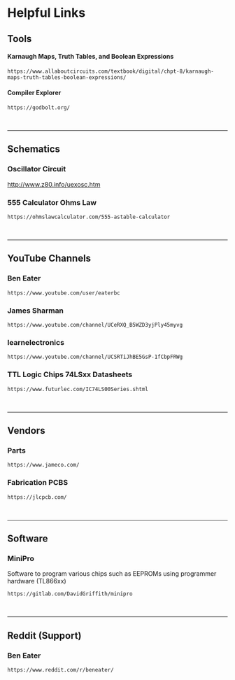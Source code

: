 # Helpful Links

## Tools

#### Karnaugh Maps, Truth Tables, and Boolean Expressions
    https://www.allaboutcircuits.com/textbook/digital/chpt-8/karnaugh-maps-truth-tables-boolean-expressions/

#### Compiler Explorer
    https://godbolt.org/

<br/>

----

## Schematics

### Oscillator Circuit
http://www.z80.info/uexosc.htm

### 555 Calculator Ohms Law
    https://ohmslawcalculator.com/555-astable-calculator

<br/>

----

## YouTube Channels

### Ben Eater
    https://www.youtube.com/user/eaterbc

### James Sharman
    https://www.youtube.com/channel/UCeRXQ_B5WZD3yjPly45myvg

### learnelectronics
    https://www.youtube.com/channel/UCSRTiJhBE5GsP-1fCbpFRWg

### TTL Logic Chips 74LSxx Datasheets
    https://www.futurlec.com/IC74LS00Series.shtml


<br/>

----
## Vendors
### Parts

    https://www.jameco.com/ 

### Fabrication PCBS
    https://jlcpcb.com/


<br/>

----

## Software

### MiniPro
Software to program various chips such as EEPROMs using programmer hardware (TL866xx)

    https://gitlab.com/DavidGriffith/minipro



<br/>

----
## Reddit (Support)

### Ben Eater
    https://www.reddit.com/r/beneater/